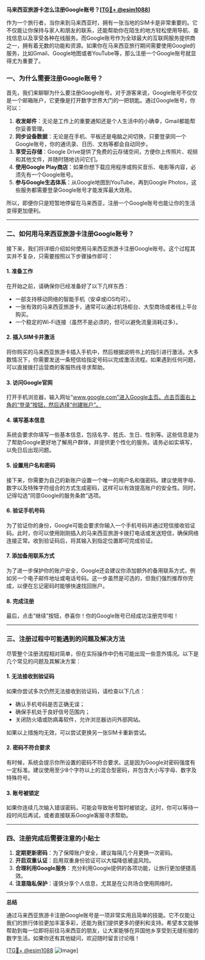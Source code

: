 **马来西亚旅游卡怎么注册Google账号？[[TG💪+ @esim1088](https://t.me/s/esim1088)]**

作为一个旅行者，当你来到马来西亚时，拥有一张当地的SIM卡是非常重要的。它不仅能让你保持与家人和朋友的联系，还能帮助你在陌生的地方轻松使用导航、查找信息以及享受各种在线服务。而Google账号作为全球最大的互联网服务提供商之一，拥有着无数的功能和资源。如果你在马来西亚旅行期间需要使用Google的服务，比如Gmail、Google地图或者YouTube等，那么注册一个Google账号就显得尤为重要了。

### 一、为什么需要注册Google账号？

首先，我们来聊聊为什么要注册Google账号。对于游客来说，Google账号不仅仅是一个邮箱账户，它更像是打开数字世界大门的一把钥匙。通过Google账号，你可以：

1. **收发邮件**：无论是工作上的重要通知还是个人生活中的小确幸，Gmail都能帮你妥善管理。
2. **同步设备数据**：无论是在手机、平板还是电脑之间切换，只要登录同一个Google账号，你的通讯录、日历、文档等都会自动同步。
3. **享受云存储**：Google Drive提供了免费的云存储空间，方便你上传照片、视频和其他文件，并随时随地访问它们。
4. **使用Google Play商店**：如果你想下载应用程序或购买音乐、电影等内容，必须先有一个Google账号。
5. **参与Google生态体系**：从Google地图到YouTube，再到Google Photos，这些服务都需要登录Google账号才能发挥最大效用。

所以，即便你只是短暂地停留在马来西亚，注册一个Google账号也能让你的生活变得更加便利。

---

### 二、如何用马来西亚旅游卡注册Google账号？

接下来，我们将详细介绍如何使用马来西亚旅游卡注册Google账号。这个过程其实并不复杂，只需要按照以下步骤操作即可：

#### 1. 准备工作

在开始之前，请确保你已经准备好了以下几样东西：
- 一部支持移动网络的智能手机（安卓或iOS均可）。
- 一张有效的马来西亚旅游卡，通常可以通过机场柜台、大型商场或者线上平台购买。
- 一个稳定的Wi-Fi连接（虽然不是必须的，但可以避免流量消耗过多）。

#### 2. 插入SIM卡并激活

将你购买的马来西亚旅游卡插入手机中，然后根据说明书上的指引进行激活。大多数情况下，你需要发送一条短信给指定号码以完成激活流程。如果遇到任何问题，可以直接拨打运营商的客服热线寻求帮助。

#### 3. 访问Google官网

打开手机浏览器，输入网址“www.google.com”进入Google主页。点击页面右上角的“登录”按钮，然后选择“创建账户”。

#### 4. 填写基本信息

系统会要求你填写一些基本信息，包括名字、姓氏、生日、性别等。这些信息是为了帮助Google更好地了解用户群体，并提供更个性化的服务。请务必如实填写，以免日后出现问题。

#### 5. 设置用户名和密码

接下来，你需要为自己的新账户设置一个唯一的用户名和强密码。建议使用字母、数字以及特殊字符组合的方式生成密码，这样可以有效提高账户的安全性。同时，记得勾选“同意Google的服务条款”选项。

#### 6. 验证手机号码

为了验证你的身份，Google可能会要求你输入一个手机号码并通过短信接收验证码。此时，你可以使用刚刚插入的马来西亚旅游卡拨打电话或发送短信，确保网络连接正常。收到验证码后，将其输入到指定位置即可完成验证。

#### 7. 添加备用联系方式

为了进一步保护你的账户安全，Google还会建议你添加额外的备用联系方式，例如另一个电子邮件地址或电话号码。这一步虽然是可选的，但我们强烈推荐你完成，以便在忘记密码时能够快速找回账户。

#### 8. 完成注册

最后，点击“继续”按钮，恭喜你！你的Google账号已经成功注册完毕啦！

---

### 三、注册过程中可能遇到的问题及解决方法

尽管整个注册流程相对简单，但在实际操作中仍有可能出现一些意外情况。以下是几个常见的问题及其解决方案：

#### 1. 无法接收到验证码

如果你尝试多次仍然无法接收到验证码，请检查以下几点：
- 确认手机号码是否正确无误；
- 确保手机处于良好信号范围内；
- 关闭防火墙或防病毒软件，允许浏览器访问外部网站。

如果以上措施均无效，可以尝试更换另一张SIM卡重新尝试。

#### 2. 密码不符合要求

有时候，系统会提示你所设置的密码不符合要求。这是因为Google对密码强度有一定标准。建议使用至少8个字符以上的混合型密码，并包含大小写字母、数字及特殊符号。

#### 3. 账号被锁定

如果你连续几次输入错误密码，可能会导致账号暂时被锁定。这时，你可以等待一段时间后再试，或者直接联系Google客服寻求帮助。

---

### 四、注册完成后需要注意的小贴士

1. **定期更新密码**：为了保障账户安全，建议每隔几个月更换一次密码。
2. **开启双重认证**：启用双重身份验证可以大幅降低被盗风险。
3. **合理利用Google服务**：充分利用Google提供的各项功能，让旅行更加便捷高效。
4. **注意隐私保护**：谨慎分享个人信息，尤其是在公共场合使用网络时。

---

**总结**

通过马来西亚旅游卡注册Google账号是一项非常实用且简单的技能。它不仅能让我们的旅行体验更加丰富多彩，还能为我们提供更多的便利和支持。希望本文能够帮助到每一位即将前往马来西亚的朋友，让大家能够在异国他乡享受到无缝衔接的数字生活。如果你还有其他疑问，欢迎随时留言讨论哦！

[[TG💪+ @esim1088](https://t.me/s/esim1088) ![Image](https://i.postimg.cc/4NQfJmqS/Snipaste-2025-05-13-00-14-12.png)]